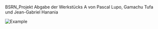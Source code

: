 BSRN_Projekt
Abgabe der Werkstücks A von Pascal Lupo, Gamachu Tufa und Jean-Gabriel Hanania

![Example](https://user-images.githubusercontent.com/83063812/117808456-6fed1880-b24c-11eb-97dd-f8871410d5f6.png)
